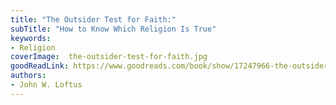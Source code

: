 ```yaml
---
title: "The Outsider Test for Faith:"
subTitle: "How to Know Which Religion Is True"
keywords:
- Religion
coverImage:  the-outsider-test-for-faith.jpg
goodReadLink: https://www.goodreads.com/book/show/17247966-the-outsider-test-for-faith
authors:
- John W. Loftus
---
```

